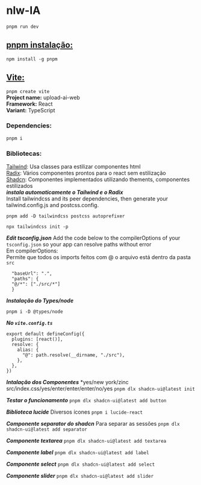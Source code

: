 # nlw-IA
```pnpm run dev```
## [pnpm instalação:](https://pnpm.io/pt/installation)
```npm install -g pnpm```

## [Vite:](https://vitejs.dev/guide/)
```pnpm create vite```  
**Project name:** upload-ai-web   
**Framework:** React   
**Variant:** TypeScript  
### Dependencies:
```pnpm i```
### Bibliotecas:
[Tailwind](https://tailwindcss.com/): Usa classes para estilizar componentes html   
[Radix](https://www.radix-ui.com/): Vários componentes prontos para o react sem estilização   
[Shadcn](https://ui.shadcn.com/): Componentes implementados utilizando thements, componentes estilizados   
***instala automaticamente o Tailwind e o Radix***   
Install tailwindcss and its peer dependencies, then generate your tailwind.config.js and postcss.config.
```
pnpm add -D tailwindcss postcss autoprefixer

npx tailwindcss init -p

```
***Edit tsconfig.json***
Add the code below to the compilerOptions of your ```tsconfig.json``` so your app can resolve paths without error   
Em compilerOptions:   
Permite que todos os imports feitos com @ o arquivo está dentro da pasta ```src```   
```
  "baseUrl": ".",
  "paths": {
  "@/*": ["./src/*"]
  }

```
***Instalação do Types/node***
```
pnpm i -D @types/node

```
***No ```vite.config.ts```***
```
export default defineConfig({
  plugins: [react()],
  resolve: {
    alias: {
      "@": path.resolve(__dirname, "./src"),
    },
  },
})
```
***Intalação dos Componentes***
*yes/new york/zinc   
src/index.css/yes/enter/enter/enter/no/yes
```pnpm dlx shadcn-ui@latest init```

***Testar o funcionamento***
```pnpm dlx shadcn-ui@latest add button```

***Biblioteca lucide***
Diversos ícones
```pnpm i lucide-react```

***Componente separator do shadcn***
Para separar as sessões
```pnpm dlx shadcn-ui@latest add separator```

***Componente textarea***
```pnpm dlx shadcn-ui@latest add textarea```

***Componente label***
```pnpm dlx shadcn-ui@latest add label```

***Componente select***
```pnpm dlx shadcn-ui@latest add select```

***Componente slider***
```pnpm dlx shadcn-ui@latest add slider```

